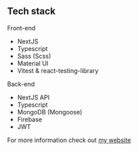 ## Tech stack

Front-end

- NextJS
- Typescript
- Sass (Scss)
- Material UI
- Vitest & react-testing-library

Back-end

- NextJS API
- Typescript
- MongoDB (Mongoose)
- Firebase
- JWT

For more information check out [my website](https://haydenhoang.vercel.app/)
